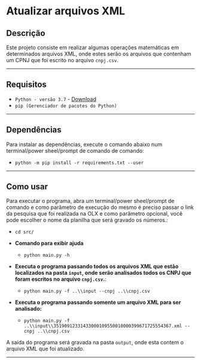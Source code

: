 # Atualizar arquivos XML

## Descrição
Este projeto consiste em realizar algumas operações matemáticas em determinados arquivos XML, onde estes serão os arquivos que contenham
um CPNJ que foi escrito no arquivo `cnpj.csv`.

---
## Requisitos
* `Python - versão 3.7` - [Download](https://www.python.org/ftp/python/3.7.3/python-3.7.3-amd64.exe)
* `pip (Gerenciador de pacotes do Python)`

---
## Dependências

Para instalar as dependências, execute o comando abaixo num terminal/power sheel/prompt de comando de comando:

* `python -m pip install -r requirements.txt --user`

---
## Como usar

Para executar o programa, abra um terminal/power sheel/prompt de comando e como parâmetro de execução do mesmo é preciso passar o link da pesquisa que foi realizada na OLX e como parâmetro opcional, você pode escolher o nome da planilha que será gravado os números.:

* `cd src/`
* **Comando para exibir ajuda**
    * `python main.py -h`
* **Executa o programa passando todos os arquivos XML que estão localizados na pasta `input`, onde serão analisados todos os CNPJ que foram escritos no arquivo `cnpj.csv`.**:
    
    * `python main.py -f ..\\input --cnpj ..\\cnpj.csv` 

* **Executa o programa passando somente um arquivo XML para ser analisado:**
    * `python main.py -f ..\\input\\35190912331433000109550010000399671725554367.xml --cnpj ..\\cnpj.csv` 

A saída do programa será gravada na pasta `output`, onde esta contem o arquivo XML que foi atualizado.

---